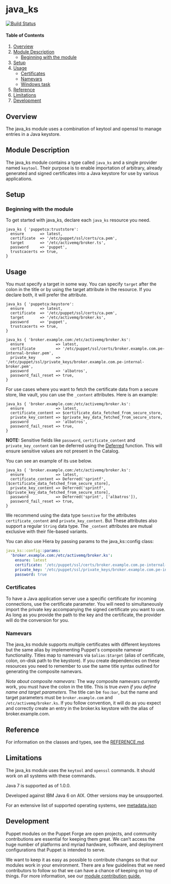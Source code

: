 # java_ks

[![Build Status](https://travis-ci.org/puppetlabs/puppetlabs-java_ks.png?branch=main)](https://travis-ci.org/puppetlabs/puppetlabs-java_ks)

#### Table of Contents

1. [Overview](#overview)
2. [Module Description](#module-description)
     * [Beginning with the module](#beginning-with-the-module)
3. [Setup](#setup)
4. [Usage](#usage)
     * [Certificates](#certificates)
     * [Namevars](#namevars)
     * [Windows task](#windows-task)
5. [Reference](#reference)
6. [Limitations](#limitations)
7. [Development](#development)

## Overview

The java_ks module uses a combination of keytool and openssl to manage entries in a Java keystore.

## Module Description

The java_ks module contains a type called `java_ks` and a single provider named `keytool`.  Their purpose is to enable importation of arbitrary, already generated and signed certificates into a Java keystore for use by various applications.

## Setup

### Beginning with the module

To get started with java_ks, declare each `java_ks` resource you need.

```puppet
java_ks { 'puppetca:truststore':
  ensure       => latest,
  certificate  => '/etc/puppet/ssl/certs/ca.pem',
  target       => '/etc/activemq/broker.ts',
  password     => 'puppet',
  trustcacerts => true,
}
```


## Usage

You must specify a target in some way. You can specify `target` after the colon in the title or by using the target attribute in the resource. If you declare both, it will prefer the attribute.

```puppet
java_ks { 'puppetca:keystore':
  ensure       => latest,
  certificate  => '/etc/puppet/ssl/certs/ca.pem',
  target       => '/etc/activemq/broker.ks',
  password     => 'puppet',
  trustcacerts => true,
}

java_ks { 'broker.example.com:/etc/activemq/broker.ks':
  ensure              => latest,
  certificate         => '/etc/puppet/ssl/certs/broker.example.com.pe-internal-broker.pem',
  private_key         => '/etc/puppet/ssl/private_keys/broker.example.com.pe-internal-broker.pem',
  password            => 'albatros',
  password_fail_reset => true,
}
```

For use cases where you want to fetch the certificate data from a secure store, like vault, you can use the `_content` attributes. Here is an example:

```puppet
java_ks { 'broker.example.com:/etc/activemq/broker.ks':
  ensure              => latest,
  certificate_content => $certificate_data_fetched_from_secure_store,
  private_key_content => $private_key_data_fetched_from_secure_store,
  password            => 'albatros',
  password_fail_reset => true,
}
```

**NOTE:** Sensitive fields like `password`, `certificate_content` and `private_key_content` can be deferred using the [Deferred](https://www.puppet.com/docs/puppet/7/template_with_deferred_values.html) function. This will ensure sensitive values are not present in the Catalog.

You can see an example of its use below.

~~~ puppet
java_ks { 'broker.example.com:/etc/activemq/broker.ks':
  ensure              => latest,
  certificate_content => Deferred('sprintf', [$certificate_data_fetched_from_secure_store],
  private_key_content => Deferred('sprintf', [$private_key_data_fetched_from_secure_store],
  password            => Deferred('sprint', ['albatros']),
  password_fail_reset => true,
}
~~~

We recommend using the data type `Senstive` for the attributes `certificate_content` and `private_key_content`. But These attributes also support a regular `String` data type. The `_content` attributes are mutual exclusive with their file-based variants.


You can also use Hiera by passing params to the java_ks::config class:

```yaml
java_ks::config::params:
  'broker.example.com:/etc/activemq/broker.ks':
    ensure: latest
    certificate: '/etc/puppet/ssl/certs/broker.example.com.pe-internal-broker.pem'
    private_key: '/etc/puppet/ssl/private_keys/broker.example.com.pe-internal-broker.pem'
    password: true
```

### Certificates
To have a Java application server use a specific certificate for incoming connections, use the certificate parameter. You will need to simultaneously import the private key accompanying the signed certificate you want to use. As long as you provide the path to the key and the certificate, the provider will do the conversion for you.


### Namevars

The java_ks module supports multiple certificates with different keystores but the same alias by implementing Puppet's composite namevar functionality.  Titles map to namevars via `$alias:$target` (alias of certificate, colon, on-disk path to the keystore). If you create dependencies on these resources you need to remember to use the same title syntax outlined for generating the composite namevars.

*Note about composite namevars:*
The way composite namevars currently work, you must have the colon in the title. This is true *even if you define name and target parameters.*  The title can be `foo:bar`, but the name and target parameters must be `broker.example.com` and `/etc/activemq/broker.ks`. If you follow convention, it will do as you expect and correctly create an entry in the
broker.ks keystore with the alias of broker.example.com.

## Reference

For information on the classes and types, see the [REFERENCE.md](https://github.com/puppetlabs/puppetlabs-java_ks/blob/main/REFERENCE.md).

## Limitations

The java_ks module uses the `keytool` and `openssl` commands. It should work on all systems with these commands.

Java 7 is supported as of 1.0.0.

Developed against IBM Java 6 on AIX. Other versions may be unsupported.

For an extensive list of supported operating systems, see [metadata.json](https://github.com/puppetlabs/puppetlabs-java_ks/blob/main/metadata.json)

## Development

Puppet modules on the Puppet Forge are open projects, and community contributions are essential for keeping them great. We can’t access the huge number of platforms and myriad hardware, software, and deployment configurations that Puppet is intended to serve.

We want to keep it as easy as possible to contribute changes so that our modules work in your environment. There are a few guidelines that we need contributors to follow so that we can have a chance of keeping on top of things. For more information, see our [module contribution guide.](https://puppet.com/docs/puppet/latest/contributing.html)
